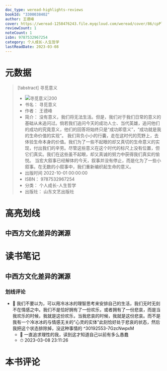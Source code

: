 ```yaml
---
doc_type: weread-highlights-reviews
bookId: "3300038402"
author: 王德峰
cover: https://weread-1258476243.file.myqcloud.com/weread/cover/86/cpPlatform_dBA8CcERMXPBuGgTkn8zF2/t7_cpPlatform_dBA8CcERMXPBuGgTkn8zF2.jpg
reviewCount: 1
noteCount: 1
isbn: 9787532967254
category: 个人成长-人生哲学
lastReadDate: 2023-03-08
---
```

# 元数据
> [!abstract] 寻觅意义
> - ![ 寻觅意义|200](https://weread-1258476243.file.myqcloud.com/weread/cover/86/cpPlatform_dBA8CcERMXPBuGgTkn8zF2/t7_cpPlatform_dBA8CcERMXPBuGgTkn8zF2.jpg)
> - 书名： 寻觅意义
> - 作者： 王德峰
> - 简介： 没有意义，我们将无法生活。但是，我们对于我们日常的意义的基础从未追问过。倘若我们追问今天的成功人士、当代英雄，追问他们的成功的究竟意义，他们的回答将始终只是“成功即意义”，“成功就是我的生命价值的实现”。
我们背负小小的行囊，走在这时代的荒野上，去体验生命本身的价值。我们为了一些不起眼的却又真切的生命意义的实现，付出我们的辛劳。尽管这些意义在这个时代的标尺上没有位置，但它们真实。我们在这些虽不起眼，却又真诚的努力中获得我们真实的愉悦。
当宏大叙事已经解体的今天，叙事并没有停止，而是化为了一些小叙事。在无数的小叙事中，我们重新编织起生命的意义。
> - 出版时间 2022-10-01 00:00:00
> - ISBN： 9787532967254
> - 分类： 个人成长-人生哲学
> - 出版社： 山东文艺出版社

# 高亮划线

## 中西方文化差异的渊源

 
# 读书笔记

## 中西方文化差异的渊源

### 划线评论
- 📌 我们不要以为，可以用冷冰冰的理智思考来安排自己的生活，我们无时无刻不在情感之中。我们不是恰好拥有了一份欢乐，或者拥有了一份悲哀，而是当我欢乐的时候，我就是这份欢乐，当我悲哀的时候，我就是这份悲哀。而不是我有一个冷冰冰的与情感无关的“心灵的实体”此刻恰好处于悲哀的状态，然后我把这个状态排除掉，没这种事情的  ^30192553-7GzcNwpxM
    - 💭 一直追求理性的我，读到这才知道自己以前有多么愚蠢
    - ⏱ 2023-03-08 23:11:26
   
# 本书评论
